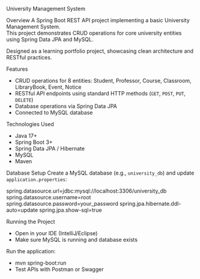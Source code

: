  University Management System

 Overview
A Spring Boot REST API project implementing a basic University Management System.  
This project demonstrates CRUD operations for core university entities using Spring Data JPA and MySQL.  

Designed as a learning portfolio project, showcasing clean architecture and RESTful practices.



 Features
- CRUD operations for 8 entities: Student, Professor, Course, Classroom, LibraryBook, Event, Notice  
- RESTful API endpoints using standard HTTP methods (`GET`, `POST`, `PUT`, `DELETE`)  
- Database operations via Spring Data JPA  
- Connected to MySQL database  



 Technologies Used
- Java 17+  
- Spring Boot 3+  
- Spring Data JPA / Hibernate  
- MySQL  
- Maven  



 Database Setup
Create a MySQL database (e.g., `university_db`) and update `application.properties`:

spring.datasource.url=jdbc:mysql://localhost:3306/university_db
spring.datasource.username=root
spring.datasource.password=your_password
spring.jpa.hibernate.ddl-auto=update
spring.jpa.show-sql=true

Running the Project

- Open in your IDE (IntelliJ/Eclipse)
- Make sure MySQL is running and database exists

Run the application:

- mvn spring-boot:run
- Test APIs with Postman or Swagger
